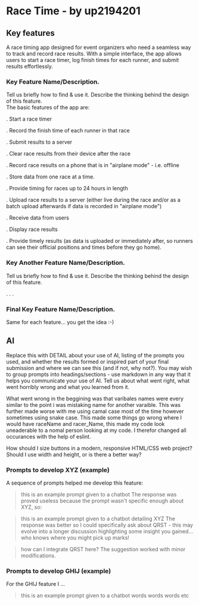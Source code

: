 # Race Time - by up2194201
## Key features
A race timing app designed for event organizers who need a seamless way to track and record race results. With a simple interface, the app allows users to start a race timer, log finish times for each runner, and submit results effortlessly.



### Key Feature Name/Description.
Tell us briefly how to find & use it.
Describe the thinking behind the design of this feature.  
The basic features of the app are:

. Start a race timer

. Record the finish time of each runner in that race

. Submit results to a server

. Clear race results from their device after the race

. Record race results on a phone that is in "airplane mode" - i.e. offline

. Store data from one race at a time.

. Provide timing for races up to 24 hours in length

. Upload race results to a server (either live during the race and/or as a batch upload afterwards if data is recorded in "airplane mode")

. Receive data from users

. Display race results

. Provide timely results (as data is uploaded or immediately after, so runners can see their official positions and times before they go home).


### Key Another Feature Name/Description.
Tell us briefly how to find & use it.
Describe the thinking behind the design of this feature.  

.
.
.
### Final Key Feature Name/Description.
Same for each feature… you get the idea :-)


## AI
Replace this with DETAIL about your use of AI, listing of the prompts you used, and whether the results formed or inspired part of your final submission and where we can see this (and if not, why not?). You may wish to group prompts into headings/sections - use markdown in any way that it helps you communicate your use of AI.  Tell us about what went right,  what went horribly wrong and what you learned from it.

What went wrong in the beggining was that varibales names were every similar to the point i was mistaking name for another varaible. This was further made worse with me using camal case most of the time however sometimes using snake case. This made some things go wrong where I would have raceName and racer_Name, this made my code look uneaderable to a nomal person looking at my code. I therefor changed all occurances with the help of eslint.  

How should I size buttons in a modern, responsive HTML/CSS web project? Should I use width and height, or is there a better way?



### Prompts to develop XYZ (example)
A sequence of prompts helped me develop this feature:

>  this is an example prompt given to a chatbot
The response was proved useless because the prompt wasn't specific enough about XYZ, so:

>  this is an example prompt given to a chatbot detailing XYZ
The response was better so I could specifically ask about QRST - this may evolve into a longer discussion highlighting some insight you gained… who knows where you might pick up marks!

>  how can I integrate QRST here?
The suggestion worked with minor modifications.

### Prompts to develop GHIJ (example)
For the GHIJ feature I ...

>  this is an example prompt given to a chatbot
words words words etc
